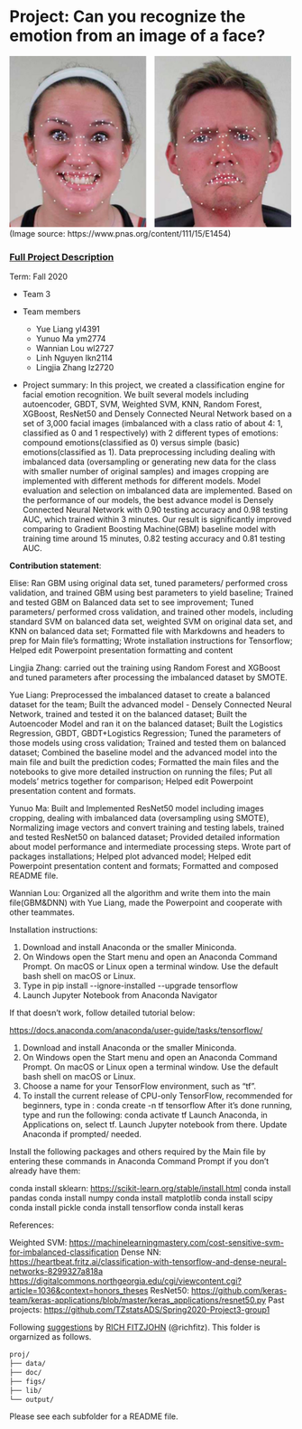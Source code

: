 # Project: Can you recognize the emotion from an image of a face? 
<img src="figs/CE.jpg" alt="Compound Emotions" width="500"/>
(Image source: https://www.pnas.org/content/111/15/E1454)

### [Full Project Description](doc/project3_desc.md)

Term: Fall 2020

+ Team 3
+ Team members
	+ Yue Liang yl4391
	+ Yunuo Ma ym2774
	+ Wannian Lou wl2727
	+ Linh Nguyen lkn2114
	+ Lingjia Zhang lz2720

+ Project summary: In this project, we created a classification engine for facial emotion recognition. We built several models including autoencoder, GBDT, SVM, Weighted SVM, KNN, Random Forest, XGBoost, ResNet50 and Densely Connected Neural Network based on a set of 3,000 facial images (imbalanced with a class ratio of about 4: 1, classified as 0 and 1 respectively) with 2 different types of emotions: compound emotions(classified as 0) versus simple (basic) emotions(classified as 1). Data preprocessing including dealing with imbalanced data (oversampling or generating new data for the class with smaller number of original samples) and images cropping are implemented with different methods for different models. Model evaluation and selection on imbalanced data are implemented. Based on the performance of our models, the best advance model is Densely Connected Neural Network with 0.90 testing accuracy and 0.98 testing AUC, which trained within 3 minutes. Our result is significantly improved comparing to Gradient Boosting Machine(GBM) baseline model with training time around 15 minutes, 0.82 testing accuracy and 0.81 testing AUC. 
	
**Contribution statement**: 

Elise: Ran GBM using original data set, tuned parameters/ performed cross validation, and trained GBM using best parameters to yield baseline; Trained and tested GBM on Balanced data set to see improvement; Tuned parameters/ performed cross validation, and trained other models, including standard SVM on balanced data set, weighted SVM on original data set, and KNN on balanced data set; Formatted file with Markdowns and headers to prep for Main file’s formatting; Wrote installation instructions for Tensorflow; Helped edit Powerpoint presentation formatting and content

Lingjia Zhang: carried out the training using Random Forest and XGBoost and tuned parameters after processing the imbalanced dataset by SMOTE.

Yue Liang:  Preprocessed the imbalanced dataset to create a balanced dataset for the team; Built the advanced model - Densely Connected Neural Network, trained and tested it on the balanced dataset; Built the Autoencoder Model and ran it on the balanced dataset; Built the Logistics Regression, GBDT, GBDT+Logistics Regression; Tuned the parameters of those models using cross validation; Trained and tested them on balanced dataset; Combined the baseline model and the advanced model into the main file and built the prediction codes; Formatted the main files and the notebooks to give more detailed instruction on running the files; Put all models’ metrics together for comparison; Helped edit Powerpoint presentation content and formats.

Yunuo Ma: Built and Implemented ResNet50 model including images cropping, dealing with imbalanced data (oversampling using SMOTE), Normalizing image vectors and convert training and testing labels, trained and tested ResNet50 on balanced dataset; Provided detailed information about model performance and intermediate processing steps. Wrote part of packages installations; Helped plot advanced model; Helped edit Powerpoint presentation content and formats; Formatted and composed README file.

Wannian Lou: Organized all the algorithm and write them into the main file(GBM&DNN) with Yue Liang, made the Powerpoint and cooperate with other teammates. 

Installation instructions:
1. Download and install Anaconda or the smaller Miniconda.
2. On Windows open the Start menu and open an Anaconda Command Prompt. On macOS or Linux open a terminal window. Use the default bash shell on macOS or Linux.
3. Type in pip install --ignore-installed --upgrade tensorflow
4. Launch Jupyter Notebook from Anaconda Navigator 
 
If that doesn’t work, follow detailed tutorial below: 

https://docs.anaconda.com/anaconda/user-guide/tasks/tensorflow/
1. Download and install Anaconda or the smaller Miniconda.
2. On Windows open the Start menu and open an Anaconda Command Prompt. On macOS or Linux open a terminal window. Use the default bash shell on macOS or Linux.
3. Choose a name for your TensorFlow environment, such as “tf”.
4. To install the current release of CPU-only TensorFlow, recommended for beginners, type in :
conda create -n tf tensorflow
After it’s done running, type and run the following: 
conda activate tf
Launch Anaconda, in Applications on, select tf. Launch Jupyter notebook from there. Update Anaconda if prompted/ needed.

Install the following packages and others required by the Main file by entering these commands in Anaconda Command Prompt if you don’t already have them:

conda install sklearn: https://scikit-learn.org/stable/install.html
conda install pandas
conda install numpy
conda install matplotlib
conda install scipy
conda install pickle
conda install tensorflow
conda install keras

References: 

Weighted SVM: 
https://machinelearningmastery.com/cost-sensitive-svm-for-imbalanced-classification
Dense NN: 
https://heartbeat.fritz.ai/classification-with-tensorflow-and-dense-neural-networks-8299327a818a
https://digitalcommons.northgeorgia.edu/cgi/viewcontent.cgi?article=1036&context=honors_theses
ResNet50:
https://github.com/keras-team/keras-applications/blob/master/keras_applications/resnet50.py
Past projects: https://github.com/TZstatsADS/Spring2020-Project3-group1


Following [suggestions](http://nicercode.github.io/blog/2013-04-05-projects/) by [RICH FITZJOHN](http://nicercode.github.io/about/#Team) (@richfitz). This folder is orgarnized as follows.


```
proj/
├── data/
├── doc/
├── figs/
├── lib/
└── output/
```

Please see each subfolder for a README file.
